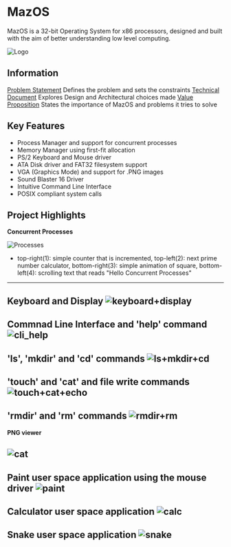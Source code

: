 # MazOS
MazOS is a 32-bit Operating System for x86 processors, designed and built with the aim of better understanding low level computing.
  
  ![Logo](https://github.com/user-attachments/assets/a2c655e3-6a20-488e-a717-b75d240231b2)

## Information
[Problem Statement](./docs/ProblemStatement) Defines the problem and sets the constraints
[Technical Document](./docs/TechnicalDocument) Explores Design and Architectural choices made
[Value Proposition](./docs/ValueProposition) States the importance of MazOS and problems it tries to solve

## Key Features
- Process Manager and support for concurrent processes
- Memory Manager using first-fit allocation
- PS/2 Keyboard and Mouse driver
- ATA Disk driver and FAT32 filesystem support
- VGA (Graphics Mode) and support for .PNG images
- Sound Blaster 16 Driver
- Intuitive Command Line Interface
- POSIX compliant system calls


## Project Highlights

**Concurrent Processes**
  
  ![Processes](https://github.com/user-attachments/assets/52907ec6-9f88-4cce-9c8c-0ffab1c677e2)
  * top-right(1): simple counter that is incremented, top-left(2): next prime number calculator, bottom-right(3): simple animation of square, bottom-left(4): scrolling text that reads "Hello Concurrent Processes" 

---

**Keyboard and Display**
  ![keyboard+display](https://github.com/user-attachments/assets/8ffc6323-9ede-44bc-9d5d-74437cfdc57d)
---

**Commnad Line Interface and 'help' command**
  ![cli_help](https://github.com/user-attachments/assets/bce2c99f-1feb-4f94-8074-95befcaa711d)
---

**'ls', 'mkdir' and 'cd' commands**
  ![ls+mkdir+cd](https://github.com/user-attachments/assets/645f989a-b961-4b90-a000-6768dd7d1507)
---

**'touch' and 'cat' and file write commands**
  ![touch+cat+echo](https://github.com/user-attachments/assets/cbd15209-705c-4f16-8c24-e22498bc663e)
---

**'rmdir' and 'rm' commands**
  ![rmdir+rm](https://github.com/user-attachments/assets/dcd497ed-5842-4f64-9239-791f299efa85)
---

**PNG viewer**

  ![cat](https://github.com/user-attachments/assets/9d9981bf-b975-40de-bdb1-0758d7f61fd4)
---

**Paint user space application using the mouse driver**
  ![paint](https://github.com/user-attachments/assets/08a1acfc-85c8-48f1-b158-4395f5497406)
---

**Calculator user space application**
  ![calc](https://github.com/user-attachments/assets/fed5c55a-ee9d-4de1-b0e8-6ef7896bf2b7)
---

**Snake user space application**
  ![snake](https://github.com/user-attachments/assets/7f4810d8-34d7-4ff6-bb3e-e8d40995e81b)
---


















  



